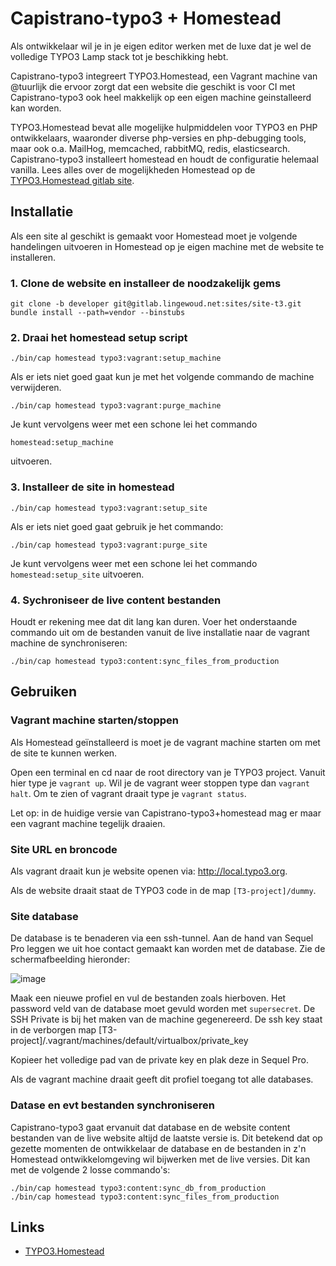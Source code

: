 # Capistrano-typo3 + Homestead

Als ontwikkelaar wil je in je eigen editor werken met de luxe dat je
wel de volledige TYPO3 Lamp stack tot je beschikking hebt.

Capistrano-typo3 integreert TYPO3.Homestead, een Vagrant machine van
@tuurlijk die ervoor zorgt dat een website die geschikt is voor CI met
Capistrano-typo3 ook heel makkelijk op een eigen machine geinstalleerd
kan worden.

TYPO3.Homestead bevat alle mogelijke hulpmiddelen voor TYPO3
en PHP ontwikkelaars, waaronder diverse php-versies en php-debugging
tools, maar ook o.a. MailHog, memcached, rabbitMQ, redis, elasticsearch.
Capistrano-typo3 installeert homestead en houdt de configuratie helemaal
vanilla. Lees alles over de mogelijkheden Homestead op de
[TYPO3.Homestead gitlab site](https://github.com/Tuurlijk/TYPO3.Homestead).


## Installatie

Als een site al geschikt is gemaakt voor Homestead moet je volgende
handelingen uitvoeren in Homestead op je eigen machine met de website te
installeren.

### 1. Clone de website en installeer de noodzakelijk gems

```
git clone -b developer git@gitlab.lingewoud.net:sites/site-t3.git
bundle install --path=vendor --binstubs
```

### 2. Draai het homestead setup script

```
./bin/cap homestead typo3:vagrant:setup_machine
```

Als er iets niet goed gaat kun je met het volgende commando de machine
verwijderen.

```
./bin/cap homestead typo3:vagrant:purge_machine
```

Je kunt vervolgens weer met een schone lei het commando

```
homestead:setup_machine
```
uitvoeren.

### 3. Installeer de site in homestead

```
./bin/cap homestead typo3:vagrant:setup_site
```

Als er iets niet goed gaat gebruik je het commando:

```
./bin/cap homestead typo3:vagrant:purge_site
```

Je kunt vervolgens weer met een schone lei het commando
```homestead:setup_site``` uitvoeren.

### 4. Sychroniseer de live content bestanden

Houdt er rekening mee dat dit lang kan duren. Voer het onderstaande
commando uit om de bestanden vanuit de live installatie naar de vagrant
machine de synchroniseren:

```
./bin/cap homestead typo3:content:sync_files_from_production
```

## Gebruiken

### Vagrant machine starten/stoppen

Als Homestead geïnstalleerd is moet je de vagrant machine starten om met
de site te kunnen werken.

Open een terminal en cd naar de root directory van je TYPO3 project.
Vanuit hier type je ```vagrant up```. Wil je de vagrant weer stoppen
type dan ```vagrant halt```. Om te zien of vagrant draait type je
```vagrant status```.

Let op: in de huidige versie van Capistrano-typo3+homestead mag er maar
een vagrant machine tegelijk draaien.

### Site URL en broncode

Als vagrant draait kun je website openen via: http://local.typo3.org.

Als de website draait staat de TYPO3 code in de map
```[T3-project]/dummy```.

### Site database

De database is te benaderen via een ssh-tunnel. Aan de hand van Sequel
Pro leggen we uit hoe contact gemaakt kan worden met de database. Zie de
schermafbeelding hieronder:

![image](http://picdrop.t3lab.com/xZDfFGGnQL.png)

Maak een nieuwe profiel en vul de bestanden zoals hierboven. Het
password veld van de database moet gevuld worden met ```supersecret```.
De SSH Private is bij het maken van de machine gegenereerd. De ssh key
staat in de verborgen map
[T3-project]/.vagrant/machines/default/virtualbox/private_key

Kopieer het volledige pad van de private key en plak deze in Sequel Pro.

Als de vagrant machine draait geeft dit profiel toegang tot alle
databases.


### Datase en evt bestanden synchroniseren

Capistrano-typo3 gaat ervanuit dat database en de website content
bestanden van de live website altijd de laatste versie is.
Dit betekend dat op gezette momenten de ontwikkelaar de database en de
bestanden in z'n Homestead ontwikkelomgeving wil bijwerken met de
live versies. Dit kan met de volgende 2 losse commando's:

```
./bin/cap homestead typo3:content:sync_db_from_production
./bin/cap homestead typo3:content:sync_files_from_production
```

## Links
- [TYPO3.Homestead](https://github.com/Tuurlijk/TYPO3.Homestead)




























